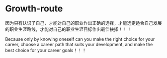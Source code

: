 # Growth-route

因为只有认识了自己，才能对自己的职业作出正确的选择，才能选定适合自己发展的职业生涯路线，才能对自己的职业生涯目标作出最佳抉择！！！

Because only by knowing oneself can you make the right choice for your career, choose a career path that suits your development, and make the best choice for your career goals！！！
